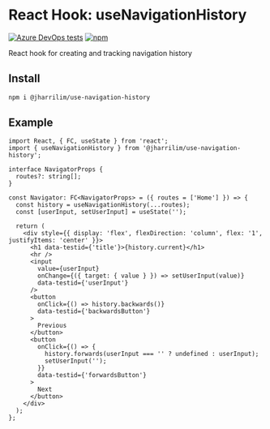 # React Hook: useNavigationHistory

[![Azure DevOps tests]](https://dev.azure.com/josephharrisonlim/josephharrisonlim/_build?definitionId=5&_a=summary)
[![npm]](https://www.npmjs.com/package/%40jharrilim/use-navigation-history)

React hook for creating and tracking navigation history

## Install

```sh
npm i @jharrilim/use-navigation-history
```


## Example

```tsx
import React, { FC, useState } from 'react';
import { useNavigationHistory } from '@jharrilim/use-navigation-history';

interface NavigatorProps {
  routes?: string[];
}

const Navigator: FC<NavigatorProps> = ({ routes = ['Home'] }) => {
  const history = useNavigationHistory(...routes);
  const [userInput, setUserInput] = useState('');

  return (
    <div style={{ display: 'flex', flexDirection: 'column', flex: '1', justifyItems: 'center' }}>
      <h1 data-testid={'title'}>{history.current}</h1>
      <hr />
      <input
        value={userInput}
        onChange={({ target: { value } }) => setUserInput(value)}
        data-testid={'userInput'}
      />
      <button
        onClick={() => history.backwards()}
        data-testid={'backwardsButton'}
      >
        Previous
      </button>
      <button
        onClick={() => {
          history.forwards(userInput === '' ? undefined : userInput);
          setUserInput('');
        }}
        data-testid={'forwardsButton'}
      >
        Next
      </button>
    </div>
  );
};
```

[Azure DevOps tests]: https://img.shields.io/azure-devops/tests/josephharrisonlim/josephharrisonlim/5?style=flat-square

[npm]: (https://img.shields.io/npm/v/@jharrilim/use-navigation-history?style=flat-square)
